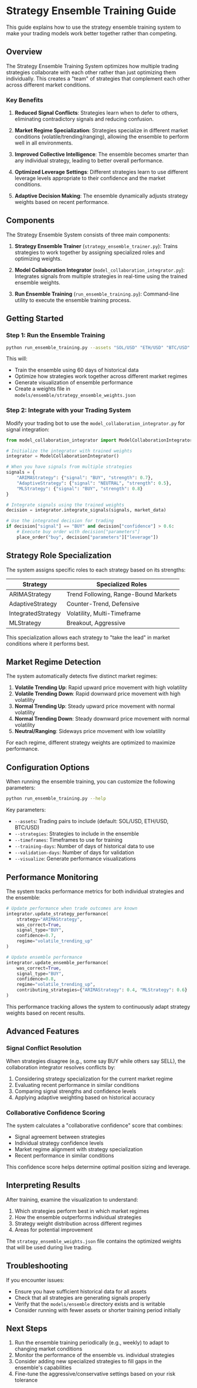 # Strategy Ensemble Training Guide

This guide explains how to use the strategy ensemble training system to make your trading models work better together rather than competing.

## Overview

The Strategy Ensemble Training System optimizes how multiple trading strategies collaborate with each other rather than just optimizing them individually. This creates a "team" of strategies that complement each other across different market conditions.

### Key Benefits

1. **Reduced Signal Conflicts**: Strategies learn when to defer to others, eliminating contradictory signals and reducing confusion.

2. **Market Regime Specialization**: Strategies specialize in different market conditions (volatile/trending/ranging), allowing the ensemble to perform well in all environments.

3. **Improved Collective Intelligence**: The ensemble becomes smarter than any individual strategy, leading to better overall performance.

4. **Optimized Leverage Settings**: Different strategies learn to use different leverage levels appropriate to their confidence and the market conditions.

5. **Adaptive Decision Making**: The ensemble dynamically adjusts strategy weights based on recent performance.

## Components

The Strategy Ensemble System consists of three main components:

1. **Strategy Ensemble Trainer** (`strategy_ensemble_trainer.py`): Trains strategies to work together by assigning specialized roles and optimizing weights.

2. **Model Collaboration Integrator** (`model_collaboration_integrator.py`): Integrates signals from multiple strategies in real-time using the trained ensemble weights.

3. **Run Ensemble Training** (`run_ensemble_training.py`): Command-line utility to execute the ensemble training process.

## Getting Started

### Step 1: Run the Ensemble Training

```bash
python run_ensemble_training.py --assets "SOL/USD" "ETH/USD" "BTC/USD" --training-days 60 --visualize
```

This will:
- Train the ensemble using 60 days of historical data
- Optimize how strategies work together across different market regimes
- Generate visualization of ensemble performance
- Create a weights file in `models/ensemble/strategy_ensemble_weights.json`

### Step 2: Integrate with your Trading System

Modify your trading bot to use the `model_collaboration_integrator.py` for signal integration:

```python
from model_collaboration_integrator import ModelCollaborationIntegrator

# Initialize the integrator with trained weights
integrator = ModelCollaborationIntegrator()

# When you have signals from multiple strategies
signals = {
    "ARIMAStrategy": {"signal": "BUY", "strength": 0.7},
    "AdaptiveStrategy": {"signal": "NEUTRAL", "strength": 0.5},
    "MLStrategy": {"signal": "BUY", "strength": 0.8}
}

# Integrate signals using the trained weights
decision = integrator.integrate_signals(signals, market_data)

# Use the integrated decision for trading
if decision["signal"] == "BUY" and decision["confidence"] > 0.6:
    # Execute buy order with decision["parameters"]
    place_order("buy", decision["parameters"]["leverage"])
```

## Strategy Role Specialization

The system assigns specific roles to each strategy based on its strengths:

| Strategy | Specialized Roles |
|----------|------------------|
| ARIMAStrategy | Trend Following, Range-Bound Markets |
| AdaptiveStrategy | Counter-Trend, Defensive |
| IntegratedStrategy | Volatility, Multi-Timeframe |
| MLStrategy | Breakout, Aggressive |

This specialization allows each strategy to "take the lead" in market conditions where it performs best.

## Market Regime Detection

The system automatically detects five distinct market regimes:

1. **Volatile Trending Up**: Rapid upward price movement with high volatility
2. **Volatile Trending Down**: Rapid downward price movement with high volatility
3. **Normal Trending Up**: Steady upward price movement with normal volatility
4. **Normal Trending Down**: Steady downward price movement with normal volatility
5. **Neutral/Ranging**: Sideways price movement with low volatility

For each regime, different strategy weights are optimized to maximize performance.

## Configuration Options

When running the ensemble training, you can customize the following parameters:

```bash
python run_ensemble_training.py --help
```

Key parameters:
- `--assets`: Trading pairs to include (default: SOL/USD, ETH/USD, BTC/USD)
- `--strategies`: Strategies to include in the ensemble
- `--timeframes`: Timeframes to use for training
- `--training-days`: Number of days of historical data to use
- `--validation-days`: Number of days for validation
- `--visualize`: Generate performance visualizations

## Performance Monitoring

The system tracks performance metrics for both individual strategies and the ensemble:

```python
# Update performance when trade outcomes are known
integrator.update_strategy_performance(
    strategy="ARIMAStrategy",
    was_correct=True,
    signal_type="BUY",
    confidence=0.7,
    regime="volatile_trending_up"
)

# Update ensemble performance
integrator.update_ensemble_performance(
    was_correct=True,
    signal_type="BUY",
    confidence=0.8,
    regime="volatile_trending_up",
    contributing_strategies={"ARIMAStrategy": 0.4, "MLStrategy": 0.6}
)
```

This performance tracking allows the system to continuously adapt strategy weights based on recent results.

## Advanced Features

### Signal Conflict Resolution

When strategies disagree (e.g., some say BUY while others say SELL), the collaboration integrator resolves conflicts by:

1. Considering strategy specialization for the current market regime
2. Evaluating recent performance in similar conditions
3. Comparing signal strengths and confidence levels
4. Applying adaptive weighting based on historical accuracy

### Collaborative Confidence Scoring

The system calculates a "collaborative confidence" score that combines:

- Signal agreement between strategies
- Individual strategy confidence levels
- Market regime alignment with strategy specialization
- Recent performance in similar conditions

This confidence score helps determine optimal position sizing and leverage.

## Interpreting Results

After training, examine the visualization to understand:

1. Which strategies perform best in which market regimes
2. How the ensemble outperforms individual strategies
3. Strategy weight distribution across different regimes
4. Areas for potential improvement

The `strategy_ensemble_weights.json` file contains the optimized weights that will be used during live trading.

## Troubleshooting

If you encounter issues:

- Ensure you have sufficient historical data for all assets
- Check that all strategies are generating signals properly
- Verify that the `models/ensemble` directory exists and is writable
- Consider running with fewer assets or shorter training period initially

## Next Steps

1. Run the ensemble training periodically (e.g., weekly) to adapt to changing market conditions
2. Monitor the performance of the ensemble vs. individual strategies
3. Consider adding new specialized strategies to fill gaps in the ensemble's capabilities
4. Fine-tune the aggressive/conservative settings based on your risk tolerance